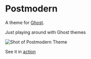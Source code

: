 # Postmodern

A theme for [Ghost](http://github.com/tryghost/ghost/).

Just playing around with Ghost themes

![Shot of Postmodern Theme](https://raw.github.com/dmadisetti/postmodern-theme/master/screenshot.png "Screenshot")

See it in [action](http://blog.postmodern.technology)